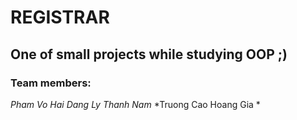 # REGISTRAR 
## One of small projects while studying OOP ;)
### Team members:
*Pham Vo Hai Dang*
*Ly Thanh Nam*
*Truong Cao Hoang Gia *
